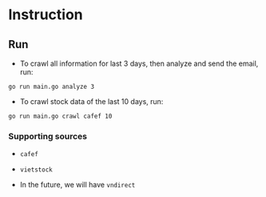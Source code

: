 # Instruction

## Run

- To crawl all information for last 3 days, then analyze and send the email, run:

`go run main.go analyze 3`

- To crawl stock data of the last 10 days, run:

`go run main.go crawl cafef 10`

### Supporting sources

- `cafef`

- `vietstock`

- In the future, we will have `vndirect`